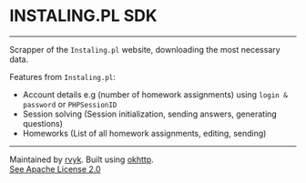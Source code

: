 <h1>INSTALING.PL SDK</h1>

<hr>

Scrapper of the `Instaling.pl` website, downloading the most necessary data.

Features from `Instaling.pl`:

- Account details e.g (number of homework assignments) using `login & password` or `PHPSessionID`
- Session solving (Session initialization, sending answers, generating questions)
- Homeworks (List of all homework assignments, editing, sending)

<hr>

Maintained by [rvyk](https://github.com/rvyk). Built using [okhttp](https://square.github.io/okhttp/).<br>
[See Apache License 2.0](https://github.com/rvyk/instalingowy-sdk/blob/main/LICENSE)
